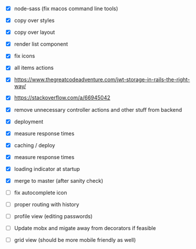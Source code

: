 - [x] node-sass (fix macos command line tools)
- [x] copy over styles
- [x] copy over layout
- [x] render list component
- [x] fix icons
- [x] all items actions

- [x] https://www.thegreatcodeadventure.com/jwt-storage-in-rails-the-right-way/
- [x] https://stackoverflow.com/a/66945042

- [x] remove unnecessary controller actions and other stuff from backend
- [x] deployment

- [x] measure response times
- [x] caching / deploy
- [x] measure response times

- [x] loading indicator at startup
- [x] merge to master (after sanity check)

- [ ] fix autocomplete icon
- [ ] proper routing with history
- [ ] profile view (editing passwords)

- [ ] Update mobx and migate away from decorators if feasible

- [ ] grid view (should be more mobile friendly as well)

